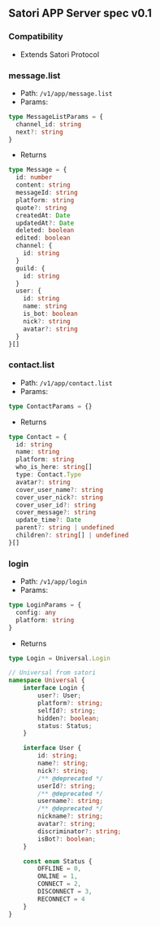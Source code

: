 ## Satori APP Server spec v0.1

### Compatibility 
- Extends Satori Protocol

### message.list
- Path: `/v1/app/message.list`
- Params:
```ts
type MessageListParams = {
  channel_id: string
  next?: string
}
```
- Returns
```ts
type Message = {
  id: number
  content: string
  messageId: string
  platform: string
  quote?: string
  createdAt: Date
  updatedAt?: Date
  deleted: boolean
  edited: boolean
  channel: {
    id: string
  }
  guild: {
    id: string
  }
  user: {
    id: string
    name: string
    is_bot: boolean
    nick?: string
    avatar?: string
  }
}[]
```

### contact.list
- Path: `/v1/app/contact.list`
- Params:
```ts
type ContactParams = {}
```
- Returns
```ts
type Contact = {
  id: string
  name: string
  platform: string
  who_is_here: string[]
  type: Contact.Type
  avatar?: string
  cover_user_name?: string
  cover_user_nick?: string
  cover_user_id?: string
  cover_message?: string
  update_time?: Date
  parent?: string | undefined
  children?: string[] | undefined
}[]
```

### login

- Path: `/v1/app/login`
- Params:
```ts
type LoginParams = {
  config: any
  platform: string
}
```
- Returns
```ts
type Login = Universal.Login

// Universal from satori
namespace Universal {
    interface Login {
        user?: User;
        platform?: string;
        selfId?: string;
        hidden?: boolean;
        status: Status;
    }

    interface User {
        id: string;
        name?: string;
        nick?: string;
        /** @deprecated */
        userId?: string;
        /** @deprecated */
        username?: string;
        /** @deprecated */
        nickname?: string;
        avatar?: string;
        discriminator?: string;
        isBot?: boolean;
    }

    const enum Status {
        OFFLINE = 0,
        ONLINE = 1,
        CONNECT = 2,
        DISCONNECT = 3,
        RECONNECT = 4
    }
}
```
